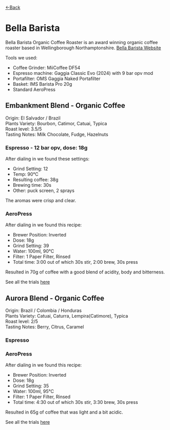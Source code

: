 [<-Back](../)

# Bella Barista

Bella Barista Organic Coffee Roaster is an award winning organic coffee roaster based in Wellingborough Northamptonshire. [Bella Barista Website](https://bellabarista.co.uk)

Tools we used:

* Coffee Grinder: MiiCoffee DF54
* Espresso machine: Gaggia Classic Evo (2024) with 9 bar opv mod
* Portafilter: OMS Gaggia Naked Portafilter
* Basket: IMS Barista Pro 20g
* Standard AeroPress

## Embankment Blend - Organic Coffee

Origin: El Salvador / Brazil  
Plants Variety: Bourbon, Catimor, Catuai, Typica  
Roast level: 3.5/5  
Tasting Notes: Milk Chocolate, Fudge, Hazelnuts  

### Espresso - 12 bar opv, dose: 18g

After dialing in we found these settings:

* Grind Setting: 12
* Temp: 90°C
* Resulting coffee: 38g
* Brewing time: 30s
* Other: puck screen⁠, 2 sprays

The aromas were crisp and clear.

### AeroPress

After dialing in we found this recipe:

* Brewer Position: Inverted⁠
* Dose: 18g⁠
* Grind Setting: 39
* Water: 100ml, 90°C
* Filter: 1 Paper Filter, Rinsed⁠
* Total time: 3:00 out of which 30s stir, 2:00 brew, 30s press
  
Resulted in 70g of coffee with a good blend of acidity, body and bitterness.

See all the trials [here](./embankment-blend-trials.md)

## Aurora Blend - Organic Coffee

Origin: Brazil / Colombia / Honduras  
Plants Variety: Catuai, Caturra, Lempira(Catimore), Typica    
Roast level: 2/5  
Tasting Notes: Berry, Citrus, Caramel  

### Espresso



### AeroPress

After dialing in we found this recipe:

* Brewer Position: Inverted⁠
* Dose: 18g⁠
* Grind Setting: 35⁠
* Water: 100ml, 95°C
* Filter: 1 Paper Filter, Rinsed⁠
* Total time: 4:30 out of which 30s stir, 3:30 brew, 30s press
  
Resulted in 65g of coffee that was light and a bit acidic.

See all the trials [here](./aurora-blend-trials.md)